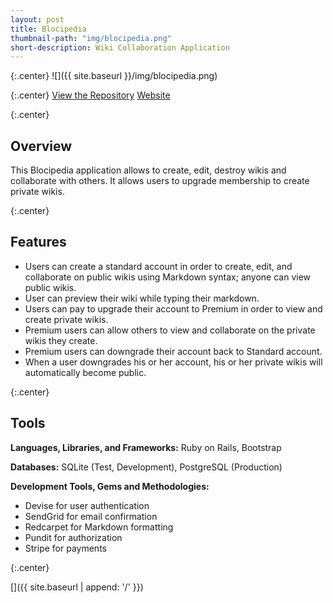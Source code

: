 ```yaml
---
layout: post
title: Blocipedia
thumbnail-path: "img/blocipedia.png"
short-description: Wiki Collaboration Application
---
```


{:.center}
![]({{ site.baseurl }}/img/blocipedia.png)

{:.center}
[View the Repository](https://github.com/AnithaPal/Blocipedia)  [Website](https://ablocipedia.herokuapp.com)

{:.center}

## Overview

This Blocipedia application allows to create, edit, destroy  wikis and collaborate with others. It allows users to upgrade membership to create private wikis.

{:.center}

## Features

+ Users can create a standard account in order to create, edit, and collaborate on public wikis using Markdown syntax; anyone can view public wikis.
+ User can preview their wiki while typing their markdown.
+ Users can pay to upgrade their account to Premium in order to view and create private wikis.
+ Premium users can allow others to view and collaborate on the private wikis they create.
+ Premium users can downgrade their account back to Standard account.
+ When a user downgrades his or her account, his or her private wikis will automatically become public.

{:.center}

## Tools

**Languages, Libraries, and Frameworks:** Ruby on Rails, Bootstrap

**Databases:** SQLite (Test, Development), PostgreSQL (Production)

**Development Tools, Gems and Methodologies:**

+ Devise for user authentication
+ SendGrid for email confirmation
+ Redcarpet for Markdown formatting
+ Pundit for authorization
+ Stripe for payments

{:.center}

[<i class="fa fa-home"></i>]({{ site.baseurl | append: '/' }})
